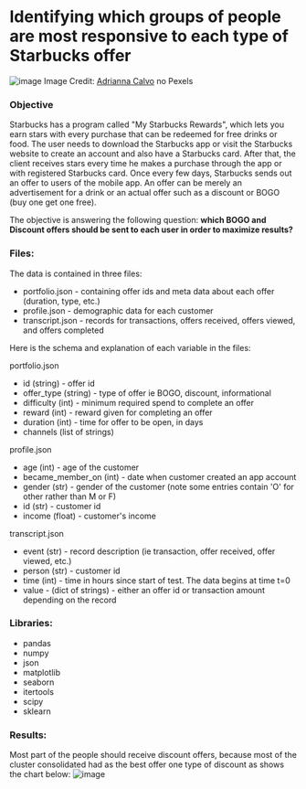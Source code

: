 # Identifying which groups of people are most responsive to each type of Starbucks offer

![image](https://images.pexels.com/photos/597933/pexels-photo-597933.jpeg?auto=compress&cs=tinysrgb&dpr=2&h=650&w=940)
Image Credit: [Adrianna Calvo](https://medium.com/r?url=https%3A%2F%2Fwww.pexels.com%2Fpt-br%2F%40adriannaca%3Futm_content%3DattributionCopyText%26utm_medium%3Dreferral%26utm_source%3Dpexels) no Pexels

### Objective

Starbucks has a program called "My Starbucks Rewards", which lets you earn stars with every purchase that can be redeemed for free drinks or food. The user needs to download the Starbucks app or visit the Starbucks website to create an account and also have a Starbucks card. After that, the client receives stars every time he makes a purchase through the app or with registered Starbucks card. Once every few days, Starbucks sends out an offer to users of the mobile app. An offer can be merely an advertisement for a drink or an actual offer such as a discount or BOGO (buy one get one free). 

The objective is answering the following question: **which BOGO and Discount offers should be sent to each user in order to maximize results?**

### Files:

The data is contained in three files:

- portfolio.json - containing offer ids and meta data about each offer (duration, type, etc.)
- profile.json - demographic data for each customer
- transcript.json - records for transactions, offers received, offers viewed, and offers completed

Here is the schema and explanation of each variable in the files:

portfolio.json

- id (string) - offer id
- offer_type (string) - type of offer ie BOGO, discount, informational
- difficulty (int) - minimum required spend to complete an offer
- reward (int) - reward given for completing an offer
- duration (int) - time for offer to be open, in days
- channels (list of strings)

profile.json

- age (int) - age of the customer
- became_member_on (int) - date when customer created an app account
- gender (str) - gender of the customer (note some entries contain 'O' for other rather than M or F)
- id (str) - customer id
- income (float) - customer's income

transcript.json

- event (str) - record description (ie transaction, offer received, offer viewed, etc.)
- person (str) - customer id
- time (int) - time in hours since start of test. The data begins at time t=0
- value - (dict of strings) - either an offer id or transaction amount depending on the record

### Libraries:

- pandas
- numpy
- json
- matplotlib
- seaborn 
- itertools
- scipy
- sklearn

### Results:

Most part of the people should receive discount offers, because most of the cluster consolidated had as the best offer one type of discount as shows the chart below:
![image](https://cdn-images-1.medium.com/max/1000/1*m3R1164XO1H3snkCHLC_1w.png)

